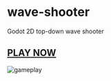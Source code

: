 # wave-shooter
Godot 2D top-down wave shooter

## [PLAY NOW](https://willieljohnson.github.io/wave-shooter/)
![gameplay](https://github.com/willieLjohnson/wave-shooter/blob/master/docs/preview/waveshooter-demo.gif)

